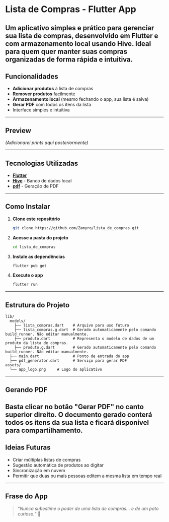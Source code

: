 # Lista de Compras - Flutter App
Um aplicativo simples e prático para gerenciar sua **lista de compras**, desenvolvido em **Flutter** e com armazenamento local usando **Hive**.
Ideal para quem quer manter suas compras organizadas de forma rápida e intuitiva.
---
## Funcionalidades
*  **Adicionar produtos** à lista de compras
*  **Remover produtos** facilmente
*  **Armazenamento local** (mesmo fechando o app, sua lista é salva)
*  **Gerar PDF** com todos os itens da lista
*  Interface simples e intuitiva

---

## Preview

*(Adicionarei prints aqui posteriormente)*
  
---
## Tecnologias Utilizadas
* **[Flutter](https://flutter.dev/)**
* **[Hive](https://pub.dev/packages/hive)** - Banco de dados local
* **[pdf](https://pub.dev/packages/pdf)** - Geração de PDF
---
## Como Instalar
1. **Clone este repositório**
   ```bash
   git clone https://github.com/Zamyro/lista_de_compras.git
   ```
2. **Acesse a pasta do projeto**
   ```bash
   cd lista_de_compras
   ```
3. **Instale as dependências**
   ```bash
   flutter pub get
   ```
4. **Execute o app**
   ```bash
   flutter run
   ```
---
## Estrutura do Projeto
```
lib/
  models/
    ├── lista_compras.dart    # Arquivo para uso futuro
    ├── lista_compras.g.dart  # Gerado automaticamente pelo comando build_runner. Não editar manualmente.
    ├── produto.dart          # Representa o modelo de dados de um produto da lista de compras.
    ├── produto.g.dart        # Gerado automaticamente pelo comando build_runner. Não editar manualmente.
  ├── main.dart               # Ponto de entrada do app
  ├── pdf_generator.dart      # Serviço para gerar PDF
assets/
  └── app_logo.png     # Logo do aplicativo
```
---
## Gerando PDF
Basta clicar no botão **"Gerar PDF"** no canto superior direito.
O documento gerado conterá **todos os itens da sua lista** e ficará disponível para compartilhamento.
---
## Ideias Futuras
*  Criar múltiplas listas de compras
*  Sugestão automática de produtos ao digitar
*  Sincronização em nuvem
*  Permitir que duas ou mais pessoas editem a mesma lista em tempo real
---
## Frase do App
> "*Nunca subestime o poder de uma lista de compras… e de um pato curioso.*" 🦆
